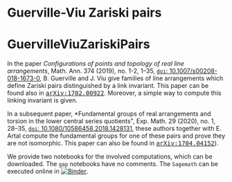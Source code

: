 # Guerville-Viu Zariski pairs

# GuervilleViuZariskiPairs

In the paper *Configurations of points and topology of real line arrangements*, Math. Ann. 374 (2019), no. 1-2, 1–35, <a href="https://link.springer.com/article/10.1007/s00208-018-1673-0">`doi`: 10.1007/s00208-018-1673-0</a>, B. Guerville and J. Viu give families of line arrangements which define Zariski pairs distinguished by a link invariant. This paper can be found also in <a href="https://arxiv.org/abs/1702.00922"> <kbd>arXiv:1702.00922</kbd></a>. Moreover, a simple way to compute this linking invariant is given. 

In a subsequent paper, *Fundamental groups of real arrangements and torsion in the lower central series quotients", Exp. Math. 29 (2020), no. 1, 28–35,
<a href="https://www.tandfonline.com/doi/abs/10.1080/10586458.2018.1428131"> `doi`: 10.1080/10586458.2018.1428131</a>, these authors together with E. Artal compute the fundamental groups for one of these pairs and prove they are not isomorphic. This paper can also be found in <a href="https://arxiv.org/abs/1704.04152"> <kbd>arXiv:1704.04152</kbd></a>). 

We provide two notebooks for the involved computations, which can be downloaded. The `gap` notebooks have no comments. The `Sagemath` can be executed online in [![Binder](https://mybinder.org/badge_logo.svg)](https://mybinder.org/v2/gh/enriqueartal/GuervilleViuZariskiPairs/master).



